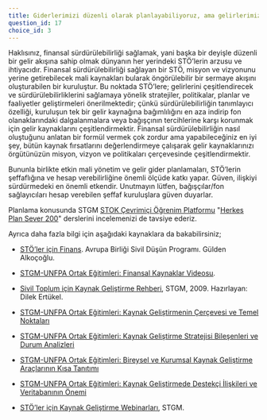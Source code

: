 ```yaml
---
title: Giderlerimizi düzenli olarak planlayabiliyoruz, ama gelirlerimiz başarabildiğimiz kadar oluyor.
question_id: 17
choice_id: 3
---
```

Haklısınız, finansal sürdürülebilirliği sağlamak, yani başka bir deyişle düzenli bir gelir akışına sahip olmak dünyanın her yerindeki STÖ’lerin arzusu ve ihtiyacıdır. Finansal sürdürülebilirliği sağlayan bir STÖ, misyon ve vizyonunu yerine getirebilecek mali kaynakları bularak öngörülebilir bir sermaye akışını oluşturabilen bir kuruluştur. Bu noktada STÖ’lere; gelirlerini çeşitlendirecek ve sürdürülebilirliklerini sağlamaya yönelik stratejiler, politikalar, planlar ve faaliyetler geliştirmeleri önerilmektedir; çünkü sürdürülebilirliğin tanımlayıcı özelliği, kuruluşun tek bir gelir kaynağına bağımlılığını en aza indirip fon olanaklarındaki dalgalanmalara veya bağışçının tercihlerine karşı korunmak için gelir kaynaklarını çeşitlendirmektir. Finansal sürdürülebilirliğin nasıl oluştuğunu anlatan bir formül vermek çok zordur ama yapabileceğiniz en iyi şey, bütün kaynak fırsatlarını değerlendirmeye çalışarak gelir kaynaklarınızı örgütünüzün misyon, vizyon ve politikaları çerçevesinde çeşitlendirmektir.

Bununla birlikte etkin mali yönetim ve gelir gider planlamaları, STÖ’lerin şeffaflığına ve hesap verebilirliğine önemli ölçüde katkı yapar. Güven, ilişkiyi sürdürmedeki en önemli etkendir. Unutmayın lütfen, bağışçılar/fon sağlayıcıları hesap verebilen şeffaf kuruluşlara güven duyarlar.

Planlama konusunda STGM [<u>STOK Çevrimiçi Öğrenim Platformu</u>](https://www.stgm.org.tr/stok-ogrenme-platformu) "[<u>Herkes Plan Sever 200</u>](https://www.stgm.org.tr/sivil-toplum-okulu-stok/herkes-plan-sever)" derslerini incelemenizi de tavsiye ederiz.

Ayrıca daha fazla bilgi için aşağıdaki kaynaklara da bakabilirsiniz;

- [<u>STÖ’ler için Finans</u>](https://www.stgm.org.tr/sites/default/files/2020-09/stoler-icin-finans-rehberi.pdf). Avrupa Birliği Sivil Düşün Programı. Gülden Alkoçoğlu.

- [<u>STGM-UNFPA Ortak Eğitimleri: Finansal Kaynaklar Videosu</u>](https://www.youtube.com/watch?v=AVJMX6VQrC4&list=PLNNUSz3jzVL64sskDhRNadAhwPdVsD14-&index=6).

- [<u>Sivil Toplum için Kaynak Geliştirme Rehberi</u>](https://www.stgm.org.tr/sites/default/files/2020-08/sivil-toplum-orgutleri-icin-kaynak-gelistirme-rehberi.pdf), STGM, 2009. Hazırlayan: Dilek Ertükel.

- [<u>STGM-UNFPA Ortak Eğitimleri: Kaynak Geliştirmenin Çerçevesi ve Temel Noktaları</u>](https://www.youtube.com/watch?v=B_7SDgP92QM&list=PLNNUSz3jzVL64sskDhRNadAhwPdVsD14-&index=21)

- [<u>STGM-UNFPA Ortak Eğitimleri: Kaynak Geliştirme Stratejisi Bileşenleri ve Durum Analizleri</u>](https://www.youtube.com/watch?v=ZpgMOpUFgtY&list=PLNNUSz3jzVL64sskDhRNadAhwPdVsD14-&index=22)

- [<u>STGM-UNFPA Ortak Eğitimleri: Bireysel ve Kurumsal Kaynak Geliştirme Araçlarının Kısa Tanıtımı</u>](https://www.youtube.com/watch?v=urrmV2RF0lc&list=PLNNUSz3jzVL64sskDhRNadAhwPdVsD14-&index=23)

- [<u>STGM-UNFPA Ortak Eğitimleri: Kaynak Geliştirmede Destekçi İlişkileri ve Veritabanının Önemi</u>](https://www.youtube.com/watch?v=vmiOlqDhRYk&list=PLNNUSz3jzVL64sskDhRNadAhwPdVsD14-&index=24)

- [<u>STÖ’ler için Kaynak Geliştirme Webinarları</u>](https://www.youtube.com/watch?v=yvK5uBEN-zg&list=PLNNUSz3jzVL6mKbrH63Lvcq2oZ_WxVps2), STGM.

